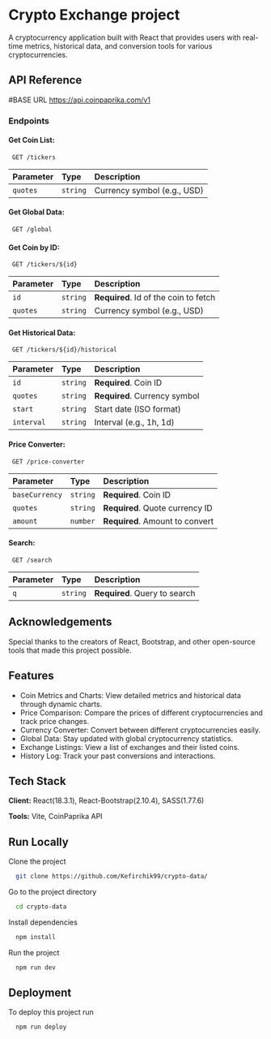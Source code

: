 # Crypto Exchange project

A cryptocurrency application built with React that provides users with real-time metrics, historical data, and conversion tools for various cryptocurrencies.

## API Reference

#BASE URL
https://api.coinpaprika.com/v1

### Endpoints

#### Get Coin List:

```http
 GET /tickers
```

| Parameter | Type     | Description                 |
| :-------- | :------- | :-------------------------- |
| `quotes`  | `string` | Currency symbol (e.g., USD) |

#### Get Global Data:

```http
 GET /global
```

#### Get Coin by ID:

```http
 GET /tickers/${id}
```

| Parameter | Type     | Description                           |
| :-------- | :------- | :------------------------------------ |
| `id`      | `string` | **Required**. Id of the coin to fetch |
| `quotes`  | `string` | Currency symbol (e.g., USD)           |

#### Get Historical Data:

```http
 GET /tickers/${id}/historical
```

| Parameter  | Type     | Description                   |
| :--------- | :------- | :---------------------------- |
| `id`       | `string` | **Required**. Coin ID         |
| `quotes`   | `string` | **Required**. Currency symbol |
| `start`    | `string` | Start date (ISO format)       |
| `interval` | `string` | Interval (e.g., 1h, 1d)       |

#### Price Converter:

```http
 GET /price-converter
```

| Parameter      | Type     | Description                     |
| :------------- | :------- | :------------------------------ |
| `baseCurrency` | `string` | **Required**. Coin ID           |
| `quotes`       | `string` | **Required**. Quote currency ID |
| `amount`       | `number` | **Required**. Amount to convert |

#### Search:

```http
 GET /search
```

| Parameter | Type     | Description                   |
| :-------- | :------- | :---------------------------- |
| `q`       | `string` | **Required**. Query to search |

## Acknowledgements

Special thanks to the creators of React, Bootstrap, and other open-source tools that made this project possible.

## Features

- Coin Metrics and Charts: View detailed metrics and historical data through dynamic charts.
- Price Comparison: Compare the prices of different cryptocurrencies and track price changes.
- Currency Converter: Convert between different cryptocurrencies easily.
- Global Data: Stay updated with global cryptocurrency statistics.
- Exchange Listings: View a list of exchanges and their listed coins.
- History Log: Track your past conversions and interactions.

## Tech Stack

**Client:** React(18.3.1), React-Bootstrap(2.10.4), SASS(1.77.6)

**Tools:** Vite, CoinPaprika API

## Run Locally

Clone the project

```bash
  git clone https://github.com/Kefirchik99/crypto-data/
```

Go to the project directory

```bash
  cd crypto-data
```

Install dependencies

```bash
  npm install
```

Run the project

```bash
  npm run dev
```

## Deployment

To deploy this project run

```bash
  npm run deploy
```
